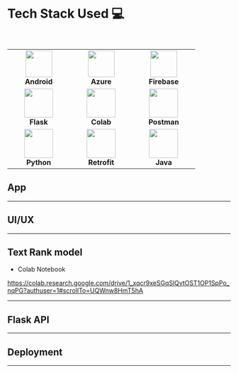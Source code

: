 
# Tech Stack Used :computer:

<br>
<table>
<tbody>
 <tr>
<td align="center" width="20%">
<img height=60px src="https://cdn4.iconfinder.com/data/icons/logos-3/228/android-512.png"> <br>
<span><b><center>Android</center></b></span>
</td>

<td align="center" width="20%">
<img height=60px src="https://www.onmsft.com/wp-content/uploads/2021/05/Azure-Icon.png"> <br>
<span><b><center>Azure</center></b></span>
</td>

<td align="center" width="20%">
<img height=60px src="https://cdn4.iconfinder.com/data/icons/google-i-o-2016/512/google_firebase-2-512.png"> <br>
<span><b><center>Firebase</center></b></span>
</td>
</tr>

<tr>
<td align="center" width="20%">
<img height=65px src="https://www.pngitem.com/pimgs/m/159-1595977_flask-python-logo-hd-png-download.png"> <br>
<span><b><center>Flask</center></b></span>
</td>

<td align="center" width="20%">
<img height=65px src="https://colab.research.google.com/img/colab_favicon_256px.png"> <br>
<span><b><center>Colab</center></b></span>
</td>

<td align="center" width="20%">
<img height=65px src="https://user-images.githubusercontent.com/2676579/34940598-17cc20f0-f9be-11e7-8c6d-f0190d502d64.png"> <br>
<span><b><center>Postman</center></b></span>
</td>
</tr>

<tr>
<td align="center" width="20%">
<img height=65px src="https://www.python.org/static/community_logos/python-logo.png"> <br>
<span><b><center>Python</center></b></span>
</td>

<td align="center" width="20%">
<img height=65px src="https://miro.medium.com/max/2048/1*WMf1XcyKU98dOMlNnn-Agg.png"> <br>
<span><b><center>Retrofit</center></b></span>
</td>

<td align="center" width="20%">
<img height=65px src="https://cdn.iconscout.com/icon/free/png-256/java-60-1174953.png"> <br>
<span><b><center>Java</center></b></span>
</td>
</tr>

</tbody>
</table>

## App

---
## UI/UX

---
## Text Rank model 


* Colab Notebook

https://colab.research.google.com/drive/1_xqcr9xeSGqSlQvtOST1OP1SpPo_nqPG?authuser=1#scrollTo=UQWnw8HmT5hA

---
## Flask API

---
## Deployment

---

